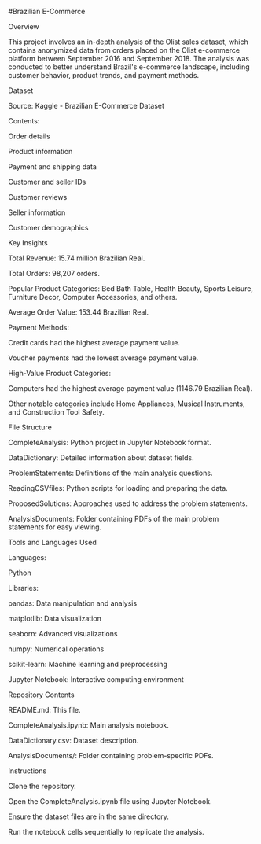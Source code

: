 #Brazilian E-Commerce

Overview

This project involves an in-depth analysis of the Olist sales dataset, which contains anonymized data from orders placed on the Olist e-commerce platform between September 2016 and September 2018. The analysis was conducted to better understand Brazil's e-commerce landscape, including customer behavior, product trends, and payment methods.

Dataset

Source: Kaggle - Brazilian E-Commerce Dataset

Contents:

Order details

Product information

Payment and shipping data

Customer and seller IDs

Customer reviews

Seller information

Customer demographics

Key Insights

Total Revenue: 15.74 million Brazilian Real.

Total Orders: 98,207 orders.

Popular Product Categories: Bed Bath Table, Health Beauty, Sports Leisure, Furniture Decor, Computer Accessories, and others.

Average Order Value: 153.44 Brazilian Real.

Payment Methods:

Credit cards had the highest average payment value.

Voucher payments had the lowest average payment value.

High-Value Product Categories:

Computers had the highest average payment value (1146.79 Brazilian Real).

Other notable categories include Home Appliances, Musical Instruments, and Construction Tool Safety.

File Structure

CompleteAnalysis: Python project in Jupyter Notebook format.

DataDictionary: Detailed information about dataset fields.

ProblemStatements: Definitions of the main analysis questions.

ReadingCSVfiles: Python scripts for loading and preparing the data.

ProposedSolutions: Approaches used to address the problem statements.

AnalysisDocuments: Folder containing PDFs of the main problem statements for easy viewing.

Tools and Languages Used

Languages:

Python

Libraries:

pandas: Data manipulation and analysis

matplotlib: Data visualization

seaborn: Advanced visualizations

numpy: Numerical operations

scikit-learn: Machine learning and preprocessing

Jupyter Notebook: Interactive computing environment

Repository Contents

README.md: This file.

CompleteAnalysis.ipynb: Main analysis notebook.

DataDictionary.csv: Dataset description.

AnalysisDocuments/: Folder containing problem-specific PDFs.

Instructions

Clone the repository.

Open the CompleteAnalysis.ipynb file using Jupyter Notebook.

Ensure the dataset files are in the same directory.

Run the notebook cells sequentially to replicate the analysis.
